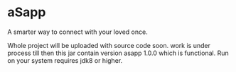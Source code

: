 # aSapp
A smarter way to connect with your loved once.

Whole project will be uploaded with source code soon.
work is under process till then this jar contain version asapp 1.0.0 which is functional.
Run on your system requires jdk8 or higher.
